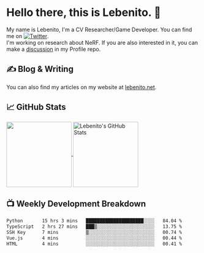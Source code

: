 # Hello there, this is Lebenito. 👋 

My name is Lebenito, I'm a CV Researcher/Game Developer. You can find me on [![Twitter][1.2]][1].  
I'm working on research about NeRF. If you are also interested in it, you can make a [discussion](https://github.com/lebenito030/lebenito030/discussions) in my Profile repo.

## &#x270d; Blog & Writing

You can also find my articles on my website at [lebenito.net](https://blogs.lebenito.net/).

## &#x1f4c8; GitHub Stats

<a href="https://github.com/lebenito030/lebenito030">
  <img align="center" height="170" src="https://github-readme-stats.vercel.app/api/top-langs/?username=lebenito030&layout=compact&langs_count=10" />
</a>
<a href="https://github.com/lebenito030/lebenito030">
  <img align="center" height="170" src="https://github-readme-stats.vercel.app/api?username=lebenito030&show_icons=true&theme=graywhite" alt="Lebenito's GitHub Stats" />
</a>

## 📺 Weekly Development Breakdown

<!--START_SECTION:waka-->

```txt
Python       15 hrs 3 mins   █████████████████████░░░░   84.04 %
TypeScript   2 hrs 27 mins   ███▒░░░░░░░░░░░░░░░░░░░░░   13.75 %
SSH Key      7 mins          ▒░░░░░░░░░░░░░░░░░░░░░░░░   00.74 %
Vue.js       4 mins          ░░░░░░░░░░░░░░░░░░░░░░░░░   00.44 %
HTML         4 mins          ░░░░░░░░░░░░░░░░░░░░░░░░░   00.41 %
```

<!--END_SECTION:waka-->

<!-- links to social media icons -->

<!-- icons with padding -->

[1.1]: http://i.imgur.com/tXSoThF.png (twitter icon with padding)
[2.1]: http://i.imgur.com/0o48UoR.png (github icon with padding)

<!-- icons without padding -->

[1.2]: http://i.imgur.com/wWzX9uB.png (twitter icon without padding)
[2.2]: http://i.imgur.com/9I6NRUm.png (github icon without padding)


<!-- links to your social media accounts -->

[1]: https://twitter.com/Lebenito030
[2]: https://github.com/lebenito030


<!-- Resources -->
<!-- Icons: https://simpleicons.org/ -->
<!-- GitHub Stats: https://github.com/anuraghazra/github-readme-stats -->
<!-- Emojis: https://emojipedia.org/emoji/ -->
<!-- HTML Emojis: https://www.fileformat.info/index.htm -->
<!-- Shields: https://shields.io/ -->
<!-- Awesome GitHub Profile README: https://github.com/abhisheknaiidu/awesome-github-profile-readme -->
